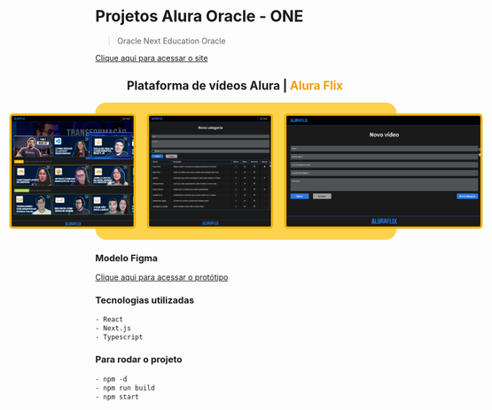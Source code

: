 
# Projetos Alura Oracle - ONE
 > Oracle Next Education Oracle

[Clique aqui para acessar o site](https://alura-flix-kohl.vercel.app/)

<h2 align="center">Plataforma de vídeos Alura | <span span style="color: #f59e0b;">Alura Flix</span></h2>

<div align="center" style="width: 100%; margin: 0 auto; display: flex; gap: 20px; justify-content: center; background-color: #fcd34d; padding: 20px; border: 5px solid fcd34d; border-radius: 20px;">
    <img height="200px" src="./src/img/AluraFlixHome.png" style="border: 4px solid #eab308; border-radius: 6px;"></img>
    <img height="200px" src="./src/img/AluraFlixNovaCategoria.png" style="border: 4px solid #eab308; border-radius: 6px;"></img>
    <img height="200px" src="./src/img/AluraFlixNovoVideo.png" style="border: 4px solid #eab308; border-radius: 6px;"></img>
</div>

### Modelo Figma 
[Clique aqui para acessar o protótipo](https://www.figma.com/file/kg8jj2HgSDV9efuhoDtta5/AluraFlix-PT?type=design&node-id=1-106&mode=designt=pUDit8zCXsUJFRyR-0)

### Tecnologias utilizadas
    - React
    - Next.js
    - Typescript

### Para rodar o projeto
    - npm -d
    - npm run build
    - npm start
